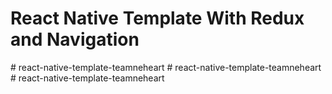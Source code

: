 # React Native Template With Redux and Navigation
#   r e a c t - n a t i v e - t e m p l a t e - t e a m n e h e a r t  
 #   r e a c t - n a t i v e - t e m p l a t e - t e a m n e h e a r t  
 #   r e a c t - n a t i v e - t e m p l a t e - t e a m n e h e a r t  
 